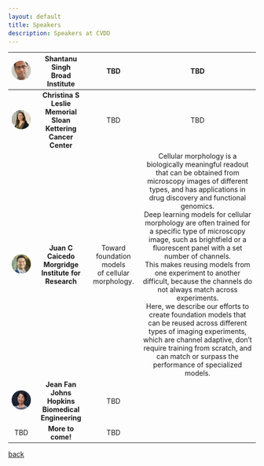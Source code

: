 ```yaml
---
layout: default
title: Speakers
description: Speakers at CVDD
---
```



| ![Shantanu](./shantanu.png) | **Shantanu Singh <br> Broad Institute** | TBD | TBD |
|:-----------------:|:-----------------:|:-----------------:| :-----------------:|
| ![Christina Leslie](./christina.png) | **Christina S Leslie <br> Memorial Sloan Kettering  <br>  Cancer Center** |  TBD | TBD |
| ![Juan Caicedo](./juan.png) | **Juan C Caicedo <br> Morgridge Institute for Research** | Toward foundation models <br> of cellular morphology.| Cellular morphology is a biologically meaningful readout that can be obtained from microscopy images of different types, and has applications in drug discovery and functional genomics. <br> Deep learning models for cellular morphology are often trained for a specific type of microscopy image, such as brightfield or a fluorescent panel with a set number of channels. <br> This makes reusing models from one experiment to another difficult, because the channels do not always match across experiments. <br> Here, we describe our efforts to create foundation models that can be reused across different types of imaging experiments, which are channel adaptive, don’t require training from scratch, and can match or surpass the performance of specialized models.|
| ![Jean Fan](./Jean.png) | **Jean Fan <br> Johns Hopkins <br> Biomedical Engineering** |  TBD |
| TBD | **More to come!** | TBD |

[back](./)


